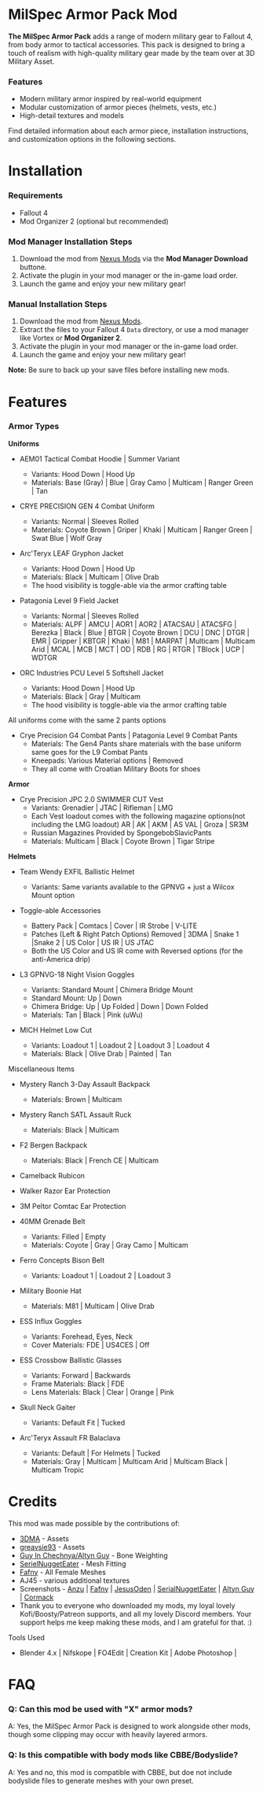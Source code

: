 # MilSpec Armor Pack Mod

**The MilSpec Armor Pack** adds a range of modern military gear to Fallout 4, from body armor to tactical accessories. This pack is designed to bring a touch of realism with high-quality military gear made by the team over at 3D Military Asset.

### Features
- Modern military armor inspired by real-world equipment
- Modular customization of armor pieces (helmets, vests, etc.)
- High-detail textures and models

Find detailed information about each armor piece, installation instructions, and customization options in the following sections.

# Installation

### Requirements
- Fallout 4
- Mod Organizer 2 (optional but recommended)

### Mod Manager Installation Steps
1. Download the mod from [Nexus Mods](https://www.nexusmods.com/fallout4/mods/87488) via the **Mod Manager Download** buttone.
2. Activate the plugin in your mod manager or the in-game load order.
3. Launch the game and enjoy your new military gear!

### Manual Installation Steps
1. Download the mod from [Nexus Mods](https://www.nexusmods.com/fallout4/mods/87488).
2. Extract the files to your Fallout 4 `Data` directory, or use a mod manager like Vortex or **Mod Organizer 2**.
3. Activate the plugin in your mod manager or the in-game load order.
4. Launch the game and enjoy your new military gear!

**Note:** Be sure to back up your save files before installing new mods.

# Features

### Armor Types
**Uniforms**
   - AEM01 Tactical Combat Hoodie |  Summer Variant
      - Variants: Hood Down | Hood Up
      - Materials: Base (Gray) | Blue | Gray Camo | Multicam | Ranger Green | Tan

   - CRYE PRECISION GEN 4 Combat Uniform
      - Variants: Normal | Sleeves Rolled
      - Materials: Coyote Brown | Griper | Khaki | Multicam | Ranger Green | Swat Blue | Wolf Gray

   - Arc'Teryx LEAF Gryphon Jacket
      - Variants: Hood Down | Hood Up
      - Materials: Black | Multicam | Olive Drab
      - The hood visibility is toggle-able via the armor crafting table

   - Patagonia Level 9 Field Jacket
      - Variants: Normal | Sleeves Rolled
      - Materials: ALPF | AMCU | AOR1 | AOR2 | ATACSAU | ATACSFG | Berezka | Black | Blue | BTGR | Coyote Brown | DCU | DNC | DTGR | EMR | Gripper | KBTGR | Khaki | M81 | MARPAT | Multicam | Multicam Arid | MCAL | MCB | MCT | OD | RDB | RG | RTGR | TBlock | UCP | WDTGR

   - ORC Industries PCU Level 5 Softshell Jacket
      - Variants: Hood Down | Hood Up
      - Materials: Black | Gray | Multicam
      - The hood visibility is toggle-able via the armor crafting table

All uniforms come with the same 2 pants options
   - Crye Precision G4 Combat Pants | Patagonia Level 9 Combat Pants
      - Materials: The Gen4 Pants share materials with the base uniform same goes for the L9 Combat Pants
      - Kneepads: Various Material options | Removed
      - They all come with Croatian Military Boots for shoes

**Armor**
   - Crye Precision JPC 2.0 SWIMMER CUT Vest
      - Variants: Grenadier | JTAC | Rifleman | LMG
      - Each Vest loadout comes with the following magazine options(not including the LMG loadout) AR | AK | AKM | AS VAL | Groza | SR3M
      - Russian Magazines Provided by SpongebobSlavicPants
      - Materials: Multicam | Black | Coyote Brown | Tigar Stripe

**Helmets**
   - Team Wendy EXFIL Ballistic Helmet
      - Variants: Same variants available to the GPNVG + just a Wilcox Mount option
   - Toggle-able Accessories
      - Battery Pack | Comtacs | Cover | IR Strobe | V-LITE
      - Patches (Left & Right Patch Options) Removed | 3DMA | Snake 1 |Snake 2 | US Color | US IR | US JTAC
      - Both the US Color and US IR come with Reversed options (for the anti-America drip)
   - L3 GPNVG-18 Night Vision Goggles
      - Variants: Standard Mount | Chimera Bridge Mount
      - Standard Mount: Up | Down
      - Chimera Bridge: Up | Up Folded | Down | Down Folded
      - Materials: Tan | Black | Pink (uWu)

   - MICH Helmet Low Cut
      - Variants: Loadout 1  | Loadout 2  | Loadout 3 | Loadout 4
      - Materials: Black | Olive Drab | Painted | Tan

Miscellaneous Items
   - Mystery Ranch 3-Day Assault Backpack
      - Materials: Brown | Multicam

   - Mystery Ranch SATL Assault Ruck
      - Materials: Black | Multicam

   - F2 Bergen Backpack
      - Materials: Black | French CE | Multicam

   - Camelback Rubicon

   - ﻿Walker Razor Ear Protection

   - 3M Peltor Comtac Ear Protection

   - 40MM Grenade Belt
      - Variants: Filled | Empty
      - Materials: Coyote | Gray | Gray Camo | Multicam

   - Ferro Concepts Bison Belt
      - Variants: Loadout 1  | Loadout 2  | Loadout 3

   - Military Boonie Hat
      - Materials: M81 | Multicam | Olive Drab

   - ESS Influx Goggles
      - Variants: Forehead, Eyes, Neck
      - Cover Materials: FDE | US4CES | Off

   - ESS Crossbow Ballistic Glasses
      - Variants: Forward | Backwards
      - Frame Materials: Black | FDE
      - Lens Materials: Black | Clear | Orange | Pink

   - Skull Neck Gaiter
      - Variants: Default Fit | Tucked

   - Arc'Teryx Assault FR Balaclava
      - Variants: Default | For Helmets | Tucked
      - Materials: Gray | Multicam | Multicam Arid | Multicam Black | Multicam Tropic

# Credits

This mod was made possible by the contributions of:

   - [3DMA](https://www.3dmilitaryassets.com/)﻿ - Assets
   - [greavsie93](https://www.cgtrader.com/designers/greavsie93) - Assets
   - [Guy In Chechnya/Altyn Guy](https://next.nexusmods.com/profile/Sm4llD4gg3r/about-me?gameId=1151)﻿ - Bone Weighting
   - [SerielNuggetEater](https://next.nexusmods.com/profile/SerialNuggetEater/about-me?gameId=1151)﻿ - Mesh Fitting
   - [Fafny](https://next.nexusmods.com/profile/FafnyB/about-me?gameId=1151)﻿ - All Female Meshes
   - AJ45 - various additional textures
   - Screenshots - [Anzu](https://next.nexusmods.com/profile/AnzuFogger/about-me)﻿ | [Fafny](https://next.nexusmods.com/profile/FafnyB/about-me?gameId=1151)﻿ | [JesusOden](https://next.nexusmods.com/profile/jesusoden/about-me)﻿ | [SerialNuggetEater](https://next.nexusmods.com/profile/SerialNuggetEater/about-me?gameId=1151)﻿ | [Altyn Guy](https://next.nexusmods.com/profile/Sm4llD4gg3r/about-me?gameId=1151) | [Cormack](https://next.nexusmods.com/profile/Corm4ck/media)﻿﻿
   - Thank you to everyone who downloaded my mods, my loyal lovely Kofi/Boosty/Patreon supports, and all my lovely Discord members. Your support helps me keep making these mods, and I am grateful for that. :)

Tools Used
   - Blender 4.x | Nifskope | FO4Edit | Creation Kit | Adobe Photoshop | 

# FAQ

### Q: Can this mod be used with "X" armor mods?
A: Yes, the MilSpec Armor Pack is designed to work alongside other mods, though some clipping may occur with heavily layered armors.

### Q: Is this compatible with body mods like CBBE/Bodyslide?
A: Yes and no, this mod is compatible with CBBE, but doe not include bodyslide files to generate meshes with your own preset.


